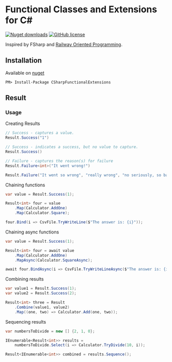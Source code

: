 Functional Classes and Extensions for C#
======================================================
[![Nuget downloads](https://img.shields.io/nuget/v/FunctionalDotNet.svg)](https://www.nuget.org/packages/FunctionalDotNet/)
[![GitHub license](https://img.shields.io/github/license/thelegendofando/FunctionalDotNet)](https://github.com/thelegendofando/FunctionalDotNet/blob/main/LICENSE)

Inspired by FSharp and [Railway Oriented Programming](https://fsharpforfunandprofit.com/rop/).

## Installation

Available on [nuget](https://www.nuget.org/packages/FunctionalDotNet/)

	PM> Install-Package CSharpFunctionalExtensions

## Result

### Usage

Creating Results

```csharp
// Success - captures a value.
Result.Success("1")

// Success - indicates a success, but no value to capture.
Result.Success()

// Failure - captures the reason(s) for failure
Result.Failure<int>("It went wrong!")

Result.Failure("It went so wrong", "really wrong", "no seriously, so bad!")
```

Chaining functions

```csharp
var value = Result.Success(1);

Result<int> four = value
    .Map(Calculator.AddOne)
    .Map(Calculator.Square);

four.Bind(i => CsvFile.TryWriteLine($"The answer is: {i}"));
```

Chaining async functions

```csharp
var value = Result.Success(1);

Result<int> four = await value
    .Map(Calculator.AddOne)
    .MapAsync(Calculator.SquareAsync);

await four.BindAsync(i => CsvFile.TryWriteLineAsync($"The answer is: {i}"));
```

Combining results

```csharp
var value1 = Result.Success(1);
var value2 = Result.Success(2);

Result<int> three = Result
    .Combine(value1, value2)
    .Map((one, two) => Calculator.Add(one, two));
```

Sequencing results

```csharp
var numbersToDivide = new [] {2, 1, 0};

IEnumerable<Result<int>> results =
    numbersToDivide.Select(i => Calculator.TryDivide(10, i));

Result<IEnumerable<int>> combined = results.Sequence();
```
